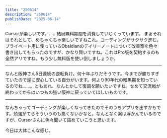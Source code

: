 ```yaml
---
title: "250614"
description: "250614"
publishDate: "2025-06-14"
---
```


Cursorが楽しいです。……結局無料期間を消費していじくっています。
まぁそれはそれとして、めちゃくちゃ楽しいですねこれ。コーディングがサクサク進む。プライベート用に使っているObsidianのデイリーノートについて改善案を色々書き出してもらったのですが、かなり賢いですね。これはPro版を契約するのも全然アリですね。もう少し無料版を使い倒しましょうか。

---

なんと阪神さん5日連続の逆転負け。何十年ぶりだそうです。今までが勝ちすぎていたので逆に安心している自分がいます。何より90年代の暗黒期を知っているのでね……。ともあれ、なんとかして復調を願いたいですね。せめて交流戦が終わってからはいつもの強い阪神に戻っていてほしいものです。

---

なんちゃってコーディングが楽しくなってきたのでそのうちアプリを出すかもです。勉強がてらそういうのも悪くないかなと。なんとなく案は浮かんでいるのですが、Cursorさんに色々聞いて詰めていこうと思います。

今日は大体こんな感じ。